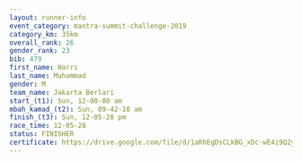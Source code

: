 ```yaml
---
layout: runner-info 
event_category: mantra-summit-challenge-2019 
category_km: 35km 
overall_rank: 26
gender_rank: 23
bib: 479
first_name: Harri
last_name: Muhammad
gender: M
team_name: Jakarta Berlari
start_(t1): Sun, 12-00-00 am
mbah_kamad_(t2): Sun, 09-42-10 am
finish_(t3): Sun, 12-05-28 pm
race_time: 12-05-28
status: FINISHER
certificate: https://drive.google.com/file/d/1aRhEgDsCLkBG_xDc-wE4i9Q2yMcFo8Uh/view?usp=sharing
---
```

